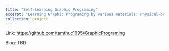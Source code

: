 ```yaml
---
title: "Self-learning Graphic Programing"
excerpt: "Learning Graphic Programing by various materials: Physical-based rendering book, learninig OpenGL book"
collection: project
---
```

Link: https://github.com/tamthuc1995/GraphicPrograming

Blog: TBD